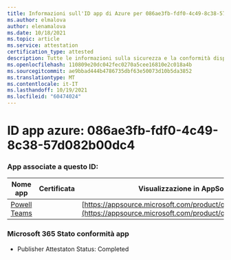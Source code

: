 ```yaml
---
title: Informazioni sull'ID app di Azure per 086ae3fb-fdf0-4c49-8c38-57d082b00dc4
ms.author: elmalova
author: elenamalova
ms.date: 10/18/2021
ms.topic: article
ms.service: attestation
certification_type: attested
description: Tutte le informazioni sulla sicurezza e la conformità disponibili per 086ae3fb-fdf0-4c49-8c38-57d082b00dc4.
ms.openlocfilehash: 110809e20dc042fec0270a5cee16810e2c018a4b
ms.sourcegitcommit: ae9bbad444b4786735dbf63e50073d10b5da3852
ms.translationtype: MT
ms.contentlocale: it-IT
ms.lasthandoff: 10/19/2021
ms.locfileid: "60474024"
---
```

# <a name="azure-app-id-086ae3fb-fdf0-4c49-8c38-57d082b00dc4"></a>ID app azure: 086ae3fb-fdf0-4c49-8c38-57d082b00dc4


### <a name="apps-associated-with-this-id"></a>App associate a questo ID:
| **Nome app** | **Certificata** | **Visualizzazione in AppSource** |
|--------------|---------------|-----------------------|
| [Powell Teams](https://docs.microsoft.com/microsoft-365-app-certification/forward/WA200001585) |  | [https://appsource.microsoft.com/product/office/WA200001585](https://appsource.microsoft.com/product/office/WA200001585) |

### <a name="microsoft-365-app-compliance-status"></a>Microsoft 365 Stato conformità app
- Publisher Attestaton Status: Completed

